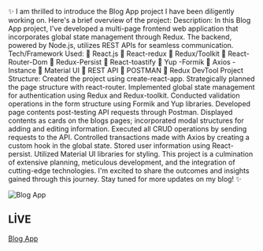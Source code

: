 ✨ I am thrilled to introduce the Blog App project I have been diligently working on. Here's a brief overview of the project:
Description:
In this Blog App project, I've developed a multi-page frontend web application that incorporates global state management through Redux. The backend, powered by Node.js, utilizes REST APIs for seamless communication.
Tech/Framework Used:
🎯 React.js
🎯 React-redux
🎯 Redux/Toolkit
🎯 React-Router-Dom
🎯 Redux-Persist
🎯 React-toastify
🎯 Yup -Formik
🎯 Axios - Instance
🎯 Material UI
🎯 REST API
🎯 POSTMAN
🎯 Redux DevTool
Project Structure:
Created the project using create-react-app.
Strategically planned the page structure with react-router.
Implemented global state management for authentication using Redux and Redux-toolkit.
Conducted validation operations in the form structure using Formik and Yup libraries.
Developed page contents post-testing API requests through Postman.
Displayed contents as cards on the blogs pages; incorporated modal structures for adding and editing information.
Executed all CRUD operations by sending requests to the API.
Controlled transactions made with Axios by creating a custom hook in the global state.
Stored user information using React-persist.
Utilized Material UI libraries for styling.
This project is a culmination of extensive planning, meticulous development, and the integration of cutting-edge technologies. I'm excited to share the outcomes and insights gained through this journey. Stay tuned for more updates on my blog! ✨

![Blog App](blogapp.gif)

## LİVE

[Blog App](https://mucahitmehmet-blogapp.netlify.app/)

